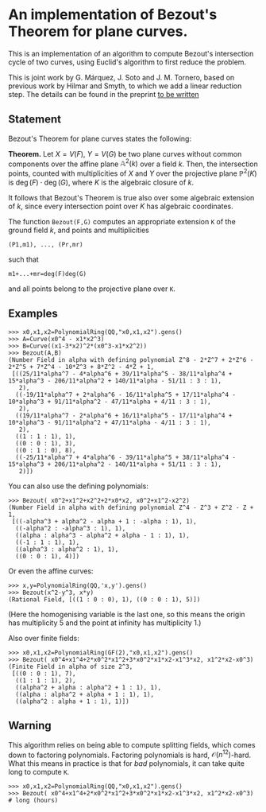 

# An implementation of Bezout's Theorem for plane curves.


This is an implementation of an algorithm to compute Bezout's intersection cycle of two curves, using Euclid's algorithm to first reduce the problem.

This is joint work by G. Márquez, J. Soto and J. M. Tornero, based on previous work by Hilmar and Smyth, to which we add a linear reduction step. The details can be found in the preprint [to be written]()



<!--
@article{HS2010,
  title    = "Euclid Meets Bezout: Intersecting Algebraic Plane Curves with the Euclidean Algorithm",
  author   = "Jan Hilmar and Chris Smyth",
  year     = "2010",
  doi      = "10.4169/000298910X480090",
  journal  = "American mathematical monthly",
  volume   = "117",
  number   = "3",
  pages    = "250--260",
  issn     = "0002-9890",
}
-->



## Statement

Bezout's Theorem for plane curves states the following:


**Theorem.** Let $X=V(F)$, $Y=V(G)$ be two plane curves without common components over the affine plane $\mathbb{A}^{2}(k)$ over a field $k$. Then, the intersection points, counted with multiplicities of $X$ and $Y$ over the projective plane $\mathbb{P}^{2}(K)$ is $\deg(F)\cdot \deg(G)$, where $K$ is the algebraic closure of $k$.


It follows that Bezout's Theorem is true also over some algebraic extension of $k$, since every intersection point over $K$ has algebraic coordinates.

The function `Bezout(F,G)` computes an appropriate extension `K` of the ground field $k$, and points and multiplicities

    (P1,m1), ..., (Pr,mr)

such that

    m1+...+mr=deg(F)deg(G)
   
and all points belong to the projective plane over `K`.

## Examples

    >>> x0,x1,x2=PolynomialRing(QQ,"x0,x1,x2").gens()
    >>> A=Curve(x0^4 - x1*x2^3)
    >>> B=Curve((x1-3*x2)^2*(x0^3-x1*x2^2))
    >>> Bezout(A,B)
    (Number Field in alpha with defining polynomial Z^8 - 2*Z^7 + 2*Z^6 - 2*Z^5 + 7*Z^4 - 10*Z^3 + 8*Z^2 - 4*Z + 1,
     [((25/11*alpha^7 - 4*alpha^6 + 39/11*alpha^5 - 38/11*alpha^4 + 15*alpha^3 - 206/11*alpha^2 + 140/11*alpha - 51/11 : 3 : 1),
       2),
      ((-19/11*alpha^7 + 2*alpha^6 - 16/11*alpha^5 + 17/11*alpha^4 - 10*alpha^3 + 91/11*alpha^2 - 47/11*alpha + 4/11 : 3 : 1),
       2),
      ((19/11*alpha^7 - 2*alpha^6 + 16/11*alpha^5 - 17/11*alpha^4 + 10*alpha^3 - 91/11*alpha^2 + 47/11*alpha - 4/11 : 3 : 1),
       2),
      ((1 : 1 : 1), 1),
      ((0 : 0 : 1), 3),
      ((0 : 1 : 0), 8),
      ((-25/11*alpha^7 + 4*alpha^6 - 39/11*alpha^5 + 38/11*alpha^4 - 15*alpha^3 + 206/11*alpha^2 - 140/11*alpha + 51/11 : 3 : 1),
       2)])

You can also use the defining polynomials: 

    >>> Bezout( x0^2+x1^2+x2^2+2*x0*x2, x0^2+x1^2-x2^2)
    (Number Field in alpha with defining polynomial Z^4 - Z^3 + Z^2 - Z + 1,
     [((-alpha^3 + alpha^2 - alpha + 1 : -alpha : 1), 1),
      ((-alpha^2 : -alpha^3 : 1), 1),
      ((alpha : alpha^3 - alpha^2 + alpha - 1 : 1), 1),
      ((-1 : 1 : 1), 1),
      ((alpha^3 : alpha^2 : 1), 1),
      ((0 : 0 : 1), 4)])
      

Or even the affine curves:

    >>> x,y=PolynomialRing(QQ,'x,y').gens()
    >>> Bezout(x^2-y^3, x*y)
    (Rational Field, [((1 : 0 : 0), 1), ((0 : 0 : 1), 5)])
    
(Here the homogenising variable is the last one, so this means the origin has multiplicity 5 and the point at infinity has multiplicity 1.)

Also over finite fields:

    >>> x0,x1,x2=PolynomialRing(GF(2),"x0,x1,x2").gens()
    >>> Bezout( x0^4+x1^4+2*x0^2*x1^2+3*x0^2*x1*x2-x1^3*x2, x1^2*x2-x0^3) 
    (Finite Field in alpha of size 2^3,
     [((0 : 0 : 1), 7),
      ((1 : 1 : 1), 2),
      ((alpha^2 + alpha : alpha^2 + 1 : 1), 1),
      ((alpha : alpha^2 + alpha + 1 : 1), 1),
      ((alpha^2 : alpha + 1 : 1), 1)])

## Warning

This algorithm relies on being able to compute splitting fields, which comes down to factoring polynomials. Factoring polynomials is hard, $\mathcal{O}(n^{12})$-hard. What this means in practice is that for *bad* polynomials, it can take quite long to compute `K`.

    >>> x0,x1,x2=PolynomialRing(QQ,"x0,x1,x2").gens()
    >>> Bezout( x0^4+x1^4+2*x0^2*x1^2+3*x0^2*x1*x2-x1^3*x2, x1^2*x2-x0^3) # long (hours)






